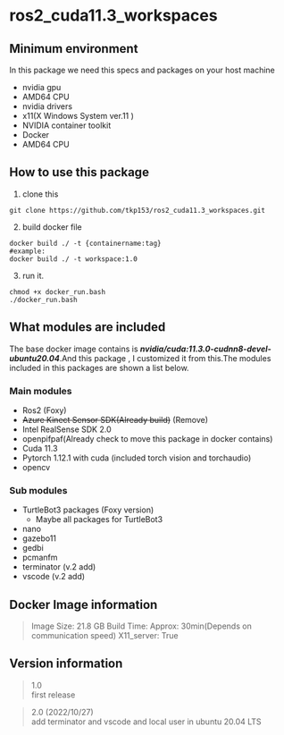 # ros2_cuda11.3_workspaces
## Minimum environment 
In this package we need this specs and packages on your host machine
- nvidia gpu
- AMD64 CPU 
- nvidia drivers
- x11(X Windows System ver.11 )
- NVIDIA container toolkit
- Docker
- AMD64 CPU


## How to use this package

 1. clone this
  ```
  git clone https://github.com/tkp153/ros2_cuda11.3_workspaces.git
  ```
 2. build docker file
  ```
  docker build ./ -t {containername:tag}
  #example:
  docker build ./ -t workspace:1.0
  ```
 3. run it.
  ```
  chmod +x docker_run.bash
  ./docker_run.bash
  ```

## What modules are included
The base docker image contains is ***nvidia/cuda:11.3.0-cudnn8-devel-ubuntu20.04***.And this package , I customized it from this.The modules included in this packages are shown a list below.
### Main modules
- Ros2 (Foxy)
- ~~Azure Kinect Sensor SDK(Already build)~~ (Remove)
- Intel RealSense SDK 2.0
- openpifpaf(Already check to move this package in docker contains)
- Cuda 11.3
- Pytorch 1.12.1 with cuda (included torch vision and torchaudio) 
- opencv
### Sub modules
- TurtleBot3 packages (Foxy version)
  - Maybe all packages for TurtleBot3 
- nano
- gazebo11
- gedbi
- pcmanfm
- terminator (v.2 add)
- vscode (v.2 add)

## Docker Image information
> Image Size: 21.8 GB
> Build Time: Approx: 30min(Depends on communication speed)
> X11_server: True

## Version information
> 1.0 <br>first release

> 2.0 (2022/10/27)<br>add terminator and vscode and local user in ubuntu 20.04 LTS
